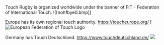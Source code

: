 Touch Rugby is organized worldwide under the banner of FIT - Federation of International Touch.
![[nohfbye0.bmp]]

Europe has its own regional touch authority. https://toucheurope.org/
 [![European Federation of Touch Logo](https://toucheurope.org/wp-content/uploads/2018/01/EFT-Logo.jpg)

Germany has Touch Deutschland. https://www.touchdeutschland.de/
[![](https://image.jimcdn.com/app/cms/image/transf/dimension=167x10000:format=jpg/path/sc363e93b06340573/image/ib19182d23bc333f7/version/1498157933/image.jpg)](https://www.touchdeutschland.de/)